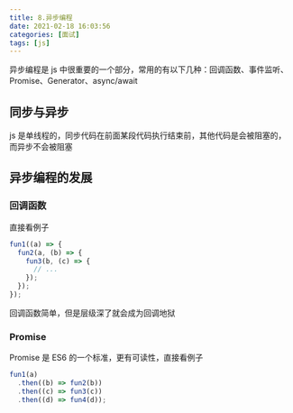 ```yaml
---
title: 8.异步编程
date: 2021-02-18 16:03:56
categories: [面试]
tags: [js]
---
```


异步编程是 js 中很重要的一个部分，常用的有以下几种：回调函数、事件监听、Promise、Generator、async/await

## 同步与异步

js 是单线程的，同步代码在前面某段代码执行结束前，其他代码是会被阻塞的，而异步不会被阻塞

## 异步编程的发展

### 回调函数

直接看例子

```js
fun1((a) => {
  fun2(a, (b) => {
    fun3(b, (c) => {
      // ...
    });
  });
});
```

回调函数简单，但是层级深了就会成为回调地狱

### Promise

Promise 是 ES6 的一个标准，更有可读性，直接看例子

```js
fun1(a)
  .then((b) => fun2(b))
  .then((c) => fun3(c))
  .then((d) => fun4(d));
```
